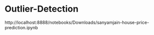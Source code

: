 # Outlier-Detection

http://localhost:8888/notebooks/Downloads/sanyamjain-house-price-prediction.ipynb
